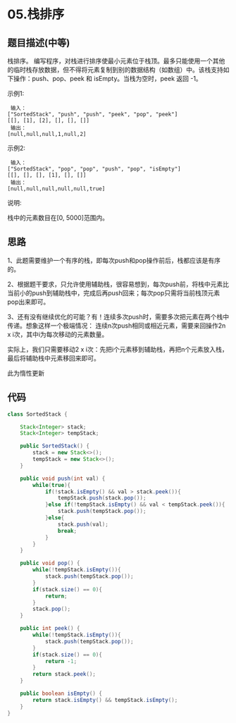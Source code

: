 # 05.栈排序

## 题目描述(中等)

栈排序。 编写程序，对栈进行排序使最小元素位于栈顶。最多只能使用一个其他的临时栈存放数据，但不得将元素复制到别的数据结构（如数组）中。该栈支持如下操作：push、pop、peek 和 isEmpty。当栈为空时，peek 返回 -1。

示例1:

```text
 输入：
["SortedStack", "push", "push", "peek", "pop", "peek"]
[[], [1], [2], [], [], []]
 输出：
[null,null,null,1,null,2]
```

示例2:

```text
 输入：
["SortedStack", "pop", "pop", "push", "pop", "isEmpty"]
[[], [], [], [1], [], []]
 输出：
[null,null,null,null,null,true]
```

说明:

栈中的元素数目在[0, 5000]范围内。

## 思路

1、此题需要维护一个有序的栈，即每次push和pop操作前后，栈都应该是有序的。

2、根据题干要求，只允许使用辅助栈，很容易想到，每次push前，将栈中元素比当前小的push到辅助栈中，完成后再push回来；每次pop只需将当前栈顶元素pop出来即可。

3、还有没有继续优化的可能？有！连续多次push时，需要多次把元素在两个栈中传递。想象这样一个极端情况：
连续n次push相同或相近元素，需要来回操作2n x i次，其中i为每次移动的元素数量。

实际上，我们只需要移动2 x i次：先把i个元素移到辅助栈，再把n个元素放入栈，最后将辅助栈中元素移回来即可。

此为惰性更新

## 代码

```java
class SortedStack {

    Stack<Integer> stack;
    Stack<Integer> tempStack;

    public SortedStack() {
        stack = new Stack<>();
        tempStack = new Stack<>();
    }

    public void push(int val) {
        while(true){
            if(!stack.isEmpty() && val > stack.peek()){
                tempStack.push(stack.pop());
            }else if(!tempStack.isEmpty() && val < tempStack.peek()){
                stack.push(tempStack.pop());
            }else{
                stack.push(val);
                break;
            }
        }
    }

    public void pop() {
        while(!tempStack.isEmpty()){
            stack.push(tempStack.pop());
        }
        if(stack.size() == 0){
            return;
        }
        stack.pop();
    }

    public int peek() {
        while(!tempStack.isEmpty()){
            stack.push(tempStack.pop());
        }
        if(stack.size() == 0){
            return -1;
        }
        return stack.peek();
    }

    public boolean isEmpty() {
        return stack.isEmpty() && tempStack.isEmpty();
    }
}
```

